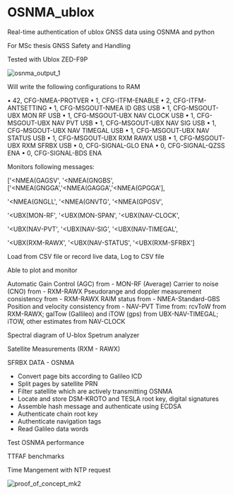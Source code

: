 # OSNMA_ublox
Real-time authentication of ublox GNSS data using OSNMA and python

For MSc thesis GNSS Safety and Handling

Tested with Ublox ZED-F9P

![osnma_output_1](https://user-images.githubusercontent.com/71280183/164247926-973341e0-6692-4035-9cdd-c0f4d72c3d19.PNG)


Will write the following configurations to RAM 

• 42, CFG-NMEA-PROTVER
• 1, CFG-ITFM-ENABLE
• 2, CFG-ITFM-ANTSETTING
• 1, CFG-MSGOUT-NMEA ID GBS USB
• 1, CFG-MSGOUT-UBX MON RF USB
• 1, CFG-MSGOUT-UBX NAV CLOCK USB
• 1, CFG-MSGOUT-UBX NAV PVT USB
• 1, CFG-MSGOUT-UBX NAV SIG USB
• 1, CFG-MSGOUT-UBX NAV TIMEGAL USB
• 1, CFG-MSGOUT-UBX NAV STATUS USB
• 1, CFG-MSGOUT-UBX RXM RAWX USB
• 1, CFG-MSGOUT-UBX RXM SFRBX USB
• 0, CFG-SIGNAL-GLO ENA
• 0, CFG-SIGNAL-QZSS ENA
• 0, CFG-SIGNAL-BDS ENA

Monitors following messages:

['<NMEA(GAGSV', '<NMEA(GNGBS', ['<NMEA(GNGGA','<NMEA(GAGGA','<NMEA(GPGGA'],

 '<NMEA(GNGLL', '<NMEA(GNVTG', '<NMEA(GPGSV',
 
 '<UBX(MON-RF', '<UBX(MON-SPAN', '<UBX(NAV-CLOCK',
 
 '<UBX(NAV-PVT', '<UBX(NAV-SIG', '<UBX(NAV-TIMEGAL',
 
 '<UBX(RXM-RAWX', '<UBX(NAV-STATUS', '<UBX(RXM-SFRBX']
 
 Load from CSV file or record live data, Log to CSV file
 
Able to plot and monitor
 
Automatic Gain Control (AGC) from - MON-RF
(Average) Carrier to noise (CNO) from - RXM-RAWX
Pseudorange and doppler measurement consistency from - RXM-RAWX
RAIM status from - NMEA-Standard-GBS
Position and velocity consistency from - NAV-PVT
Time from: rcvToW from RXM-RAWX; galTow (Gallileo) and iTOW (gps) from UBX-NAV-TIMEGAL; iTOW, other estimates from NAV-CLOCK
 
Spectral diagram of U-blox Spetrum analyzer

Satellite Measurements (RXM - RAWX)

SFRBX DATA - OSNMA
  - Convert page bits according to Galileo ICD
  - Split pages by satellite PRN
  - Filter satellite which are actively transmitting OSNMA
  - Locate and store DSM-KROTO and TESLA root key, digital signatures
  - Assemble hash message and authenticate using ECDSA
  - Authenticate chain root key
  - Authenticate navigation tags
  - Read Galileo data words

Test OSNMA performance

TTFAF benchmarks

Time Mangement with NTP request

![proof_of_concept_mk2](https://user-images.githubusercontent.com/71280183/164247329-40754562-aafd-4764-b31a-71fb9a44a156.png)


